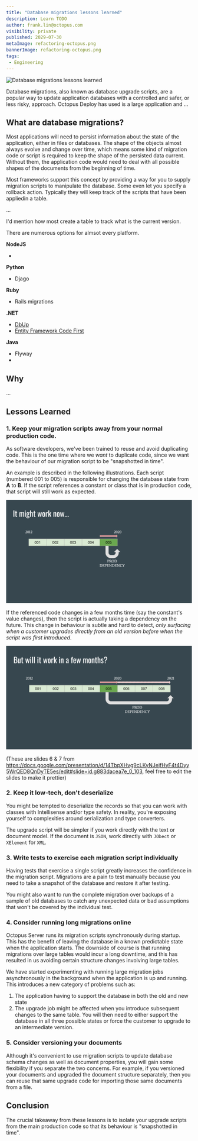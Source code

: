 ```yaml
---
title: "Database migrations lessons learned"
description: Learn TODO
author: frank.lin@octopus.com
visibility: private
published: 2029-07-30
metaImage: refactoring-octopus.png
bannerImage: refactoring-octopus.png
tags:
 - Engineering
---
```


![Database migrations lessons learned](refactoring-octopus.png)

Database migrations, also known as database upgrade scripts, are a popular way to update application databases with a controlled and safer, or less risky, approach. Octopus Deploy has used  is a large application and ...

## What are database migrations?

Most applications will need to persist information about the state of the application, either in files or databases. The shape of the objects almost always evolve and change over time, which means some kind of migration code or script is required to keep the shape of the persisted data current. Without them, the application code would need to deal with all possible shapes of the documents from the beginning of time.

Most frameworks support this concept by providing a way for you to supply migration scripts to manipulate the database. Some even let you specify a rollback action. Typically they will keep track of the scripts that have been appliedin a table.

...

I'd mention how most create a table to track what is the current version. 

There are numerous options for almsot every platform. 

**NodeJS**

* 

**Python**

* Djago

**Ruby**

* Rails migrations

**.NET**

* [DbUp](https://github.com/dbup/dbup)
* [Entity Framework Code First](https://docs.microsoft.com/en-us/ef/core/managing-schemas/migrations/?tabs=dotnet-core-cli)

**Java**

* Flyway
* 

## Why

...

## Lessons Learned

### 1. Keep your migration scripts away from your normal production code.

As software developers, we've been trained to reuse and avoid duplicating code. This is the one time where we _want_ to duplicate code, since we want the behaviour of our migration script to be "snapshotted in time".

An example is described in the following illustrations. Each script (numbered 001 to 005) is responsible for changing the database state from **A** to **B**. If the script references a constant or class that is in production code, that script will still work as expected.

![It might work now...](UpgradeScript_Now.png "It might work now...")

If the referenced code changes in a few months time (say the constant's value changes), then the script is actually taking a dependency on the future. This change in behaviour is subtle and hard to detect, _only surfacing when a customer upgrades directly from an old version before when the script was first introduced_.

![But will it work later?](UpgradeScript_Later.png "But will it work later?")

(These are slides 6 & 7 from https://docs.google.com/presentation/d/14TbpXHvg9cLKyNJejfHyF4t4Dyy5WrQED8QnDyTE5es/edit#slide=id.g883dacea7e_0_103, feel free to edit the slides to make it prettier)

### 2. Keep it low-tech, don't deserialize

You might be tempted to deserialize the records so that you can work with classes with  Intellisense and/or type safety. In reality, you're exposing yourself to complexities around serialization and type converters. 

The upgrade script will be simpler if you work directly with the text or document model. If the document is `JSON`, work directly with `JObect` or `XElement` for `XML`.

### 3. Write tests to exercise each migration script individually

Having tests that exercise a single script greatly increases the confidence in the migration script. Migrations are a pain to test manually because you need to take a snapshot of the database and restore it after testing.

You might also want to run the complete migration over backups of a sample of old databases to catch any unexpected data or bad assumptions that won't be covered by the individual test.

### 4. Consider running long migrations online

Octopus Server runs its migration scripts synchronously during startup. This has the benefit of leaving the database in a known predictable state when the application starts. The downside of course is that running migrations over large tables would incur a long downtime, and this has resulted in us avoiding certain structure changes involving large tables.

We have started experimenting with running large migration jobs asynchronously in the background when the application is up and running. This introduces a new category of problems such as:
1. The application having to support the database in both the old and new state 
1. The upgrade job might be affected when you introduce subsequent changes to the same table. You will then need to either support the database in all three possible states or force the customer to upgrade to an intermediate version.

### 5. Consider versioning your documents

Although it's convenient to use migration scripts to update database schema changes as well as document properties, you will gain some flexibility if you separate the two concerns. For example, if you versioned your documents and upgraded the document structure separately, then you can reuse that same upgrade code for importing those same documents from a file.

## Conclusion

The crucial takeaway from these lessons is to isolate your upgrade scripts from the main production code so that its behaviour is "snapshotted in time".